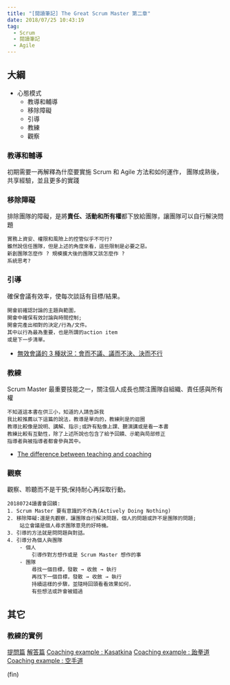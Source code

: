 ```yaml
---
title: "[閱讀筆記] The Great Scrum Master 第二章"
date: 2018/07/25 10:43:19
tag:
  - Scrum
  - 閱讀筆記
  - Agile
---
```


## 大綱

- 心態模式
  - 教導和輔導
  - 移除障礙
  - 引導
  - 教練
  - 觀察

### 教導和輔導

初期需要一再解釋為什麼要實施 Scrum 和 Agile 方法和如何運作，
團隊成熟後，共享經驗，並且更多的實踐

### 移除障礙

排除團隊的障礙，是將**責任、活動和所有權**都下放給團隊，讓團隊可以自行解決問題

```text
實務上資安、權限和風險上的控管似乎不可行?
雖然說信任團隊，但是上述的角度來看，這些限制是必要之惡。
新創團隊怎麼作 ? 規模擴大後的團隊又該怎麼作 ?
系統思考?
```

### 引導

確保會議有效率，使每次談話有目標/結果。

```text
開會前確認討論的主題與範圍，
開會中確保有效討論與時間控制;
開會完產出相對的決定/行為/文件。
其中以行為最為重要，也是所謂的action item
或是下一步清單。
```

- [無效會議的 3 種狀況：會而不議、議而不決、決而不行](http://www.cheers.com.tw/blog/blogTopic.action?id=662&nid=10065)

### 教練

Scrum Master 最重要技能之一，關注個人成長也關注團隊自組織、責任感與所有權

```text
不知道這本書在供三小，知道的人請告訴我
我比較推薦以下這篇的說法，教導是單向的，教練則是的迴圈
教導比較像是說明、講解、指示;或許有點像上課、聽演講或是看一本書
教練比較有互動性，除了上述所說也包含了給予回饋、示範與局部修正
指導者與被指導者都會參與其中。
```

- [The difference between teaching and coaching](https://www.projectidealism.com/posts/2010/03/difference-between-teaching-and.html)

### 觀察

觀察、聆聽而不是干預;保持耐心再採取行動。

```text
20180724讀書會回饋:
1. Scrum Master 要有意識的不作為(Actively Doing Nothing)
2. 移除障礙:還是先觀察，讓團隊自行解決問題，個人的問題或許不是團隊的問題;
    站立會議是個人尋求團隊意見的好時機。
3. 引導的方法就是問問題與對話。
4. 引導分為個人與團隊
    - 個人
        引導作對方想作或是 Scrum Master 想作的事
    - 團隊
        尋找一個目標，發散 → 收斂 → 執行
        再找下一個目標，發散 → 收斂 → 執行
        持續這樣的步驟，並隨時回頭看看效果如何，
        有些想法或許會被錯過
```

## 其它

### 教練的實例

[提問篇](https://www.youtube.com/watch?v=ucSdnwSTJSo)
[解答篇](https://www.youtube.com/watch?v=gJRMatocP7o)
[Coaching example : Kasatkina](https://www.facebook.com/NextGenTPE/videos/450757555322367/)
[Coaching example : 跆拳道](https://www.youtube.com/watch?v=zcCm9QichHk)
[Coaching example : 空手道](https://youtu.be/ooAOc9Fwg0U)

(fin)
